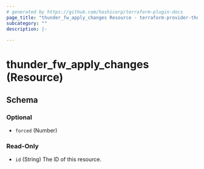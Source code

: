 ```yaml
---
# generated by https://github.com/hashicorp/terraform-plugin-docs
page_title: "thunder_fw_apply_changes Resource - terraform-provider-thunder"
subcategory: ""
description: |-
  
---
```


# thunder_fw_apply_changes (Resource)





<!-- schema generated by tfplugindocs -->
## Schema

### Optional

- `forced` (Number)

### Read-Only

- `id` (String) The ID of this resource.


